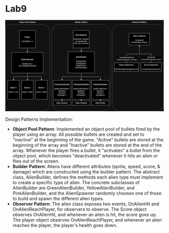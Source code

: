 # Lab9

![A diagram of how the code was structured to create the pattern implementations](PatternsDiagram.png)

Design Patterns Implementation:

- **Object Pool Pattern**: Implemented an object pool of bullets fired by the player using an array. All possible bullets are created and set to "inactive" at the beginning of the game. "Active" bullets are stored at the beginning of the array and "Inactive" bullets are stored at the end of the array. Whenever the player fires a bullet, it "activates" a bullet from the object pool, which becomes "deactivated" whenever it hits an alien or flies out of the screen.
- **Builder Pattern**: Aliens have different attributes (sprite, speed, score, & damage) which are constructed using the builder pattern. The abstract class, AlienBuilder, defines the methods each alien type must implement to create a specific type of alien. The concrete subclasses of AlienBuilder are GreenAlienBuilder, YellowAlienBuilder, and PinkAlienBuilder, and the AlienSpawner randomly chooses one of those to build and spawn the different alien types.
- **Observer Pattern**: The alien class exposes two events, OnAlienHit and OnAlienReachPlayer, for observers to observe. The Score object observes OnAlienHit, and whenever an alien is hit, the score goes up. The player object observes OnAlienReachPlayer, and whenever an alien reaches the player, the player's health goes down.